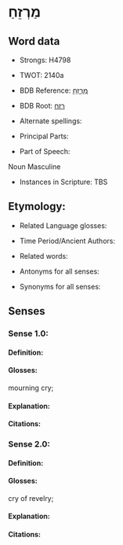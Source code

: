 # מַרְזֵחַ

<!-- Status: S2="NeedsEdits" -->
<!-- Lexica used for edits:   -->

## Word data

* Strongs: H4798

* TWOT: 2140a

* BDB Reference: [מַרְזֵחַ](rc://en/bdb/dict/t.bt.ab)

* BDB Root: [רזח](rc://en/bdb/dict/t.bt.aa)

* Alternate spellings:

* Principal Parts:

* Part of Speech:

Noun Masculine

* Instances in Scripture: TBS

## Etymology:

* Related Language glosses:

* Time Period/Ancient Authors:

* Related words:

* Antonyms for all senses:

* Synonyms for all senses:

## Senses

### Sense 1.0:

#### Definition:

#### Glosses:

mourning cry; 

#### Explanation:

#### Citations:



### Sense 2.0:

#### Definition:

#### Glosses:

cry of revelry; 

#### Explanation:

#### Citations:



